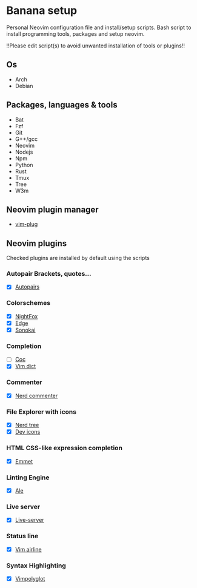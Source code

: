 # Banana setup
Personal Neovim configuration file and install/setup scripts. 
Bash script to install programming tools, packages and setup neovim.

!!Please edit script(s) to avoid unwanted installation of tools or plugins!!

## Os
- Arch
- Debian

## Packages, languages & tools
- Bat
- Fzf
- Git
- G++/gcc
- Neovim
- Nodejs
- Npm
- Python
- Rust
- Tmux
- Tree
- W3m

## Neovim plugin manager
- [vim-plug](https://github.com/junegunn/vim-plug)

## Neovim plugins
Checked plugins are installed by default using the scripts
### Autopair Brackets, quotes...
- [x] [Autopairs](https://github.com/jiangmiao/auto-pairs)
### Colorschemes 
- [x] [NightFox](https://github.com/EdenEast/nightfox.nvim)
- [x] [Edge](https://github.com/sainhhe/edge)
- [x] [Sonokai](https://github.com/sainhhe/sonokai)
### Completion
- [ ] [Coc](https://github.com/neoclide/coc.nvim)
- [x] [Vim dict](https://github.com/skywind3000/vim-auto-popmenu)
### Commenter
- [x] [Nerd commenter](https://github.com/preservim/nerdcommenter)
### File Explorer with icons
- [x] [Nerd tree](https://github.com/scrooloose/nerdtree-project-plugin)
- [x] [Dev icons](https://github.com/ryanoasis/vim-devicons)
### HTML CSS-like expression completion
- [x] [Emmet](https://github.com/mattn/emmet-vim)
### Linting Engine
- [x] [Ale](https://github.com/dense-analysis/ale)
### Live server
- [x] [Live-server](https://github.com/manzeloth/live-server)
### Status line
- [x] [Vim airline](https://github.com/vim-airline/vim-airline)
### Syntax Highlighting
- [x] [Vimpolyglot](https://github.com/sheerun/vim-polyglot)
